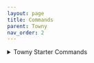```yaml
---
layout: page
title: Commands
parent: Towny
nav_order: 2
---
```


<details>
<summary> Towny Starter Commands</summary>

<summary>/t new [Name]</summary>

`Creates a New Town.`

<summary>/t invite [player]</summary>

`Invites your selected player into your town.`

<summary>/t kick [player]</summary>

`Kicks your selected player from your town.`

<summary>/t spawn</summary>

`Teleports you to your town's spawn.`

<summary>/t [Town Name] </summary>

`Displays General Town Information.`

<summary>/t list</summary>

`Lists all current towns ingame.`

<summary>/t claim</summary>

`Automatically claims the current chunk you are in.`

<summary>/t unclaim</summary>

`Automatically unclaims the current chunk you are in.`

- **/t deposit [integer]**

  - Deposits a set amount of your money into your town bank.

- **/t withdraw [integer]**

  - Withdraws a set amount of money from your town bank.

- **/t buy bonus [amount]**

  - Purchases your town a set amount of extra townblocks.

- **/t delete [Town Name]**

  - Deletes the Town you are currently in.

- **/t reslist**

  - Displays your town's current residents.

---

<details>
<summary> Towny Nation Commands </summary>
+<br>

- **/n new [Name]**

   - Automatically creates a new nation with your set name, sets your town as the capital.

- **/n list**

   - Displays all current nations ingame.

- **/n online**

   - Displays the current residents online in your nation.

- **/n**

   - Displays basic info for your nation.

- **/n [Name]**

   - Displays information for the selected nation.

- **/n invite [Town Name]**

   - Sends your selected town an invite to join your nation.

- **/n kick [Town Name]**

   - Kicks the selected town from your nation.

- **/n deposit [interger]**

   - Deposits a set amount of money into your nation's bank.

- **/n withdraw [integer]**

   - Withdraws a set amount of money from your nation's bank.

- **/n ally add [Nation]**

   - Sends your selected nation an allyship request.

- **/n ally remove [Nation]**

   - Removes the selected nation from your alliances.

- **/n allylist**

   - Display's your nation's ally list.

</details>
